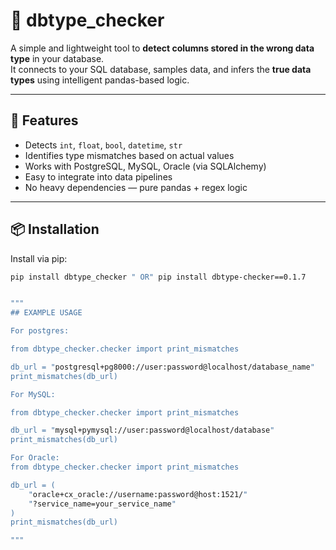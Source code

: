 # 🧠 dbtype_checker

A simple and lightweight tool to **detect columns stored in the wrong data type** in your database.  
It connects to your SQL database, samples data, and infers the **true data types** using intelligent pandas-based logic.

---

## 🚀 Features

- Detects `int`, `float`, `bool`, `datetime`, `str`
- Identifies type mismatches based on actual values
- Works with PostgreSQL, MySQL, Oracle (via SQLAlchemy)
- Easy to integrate into data pipelines
- No heavy dependencies — pure pandas + regex logic

---

## 📦 Installation

Install via pip:

```bash
pip install dbtype_checker " OR" pip install dbtype-checker==0.1.7


""" 
## EXAMPLE USAGE

For postgres:

from dbtype_checker.checker import print_mismatches

db_url = "postgresql+pg8000://user:password@localhost/database_name"
print_mismatches(db_url)

For MySQL:

from dbtype_checker.checker import print_mismatches

db_url = "mysql+pymysql://user:password@localhost/database"
print_mismatches(db_url)

For Oracle:
from dbtype_checker.checker import print_mismatches

db_url = (
    "oracle+cx_oracle://username:password@host:1521/"
    "?service_name=your_service_name"
)
print_mismatches(db_url)

"""
